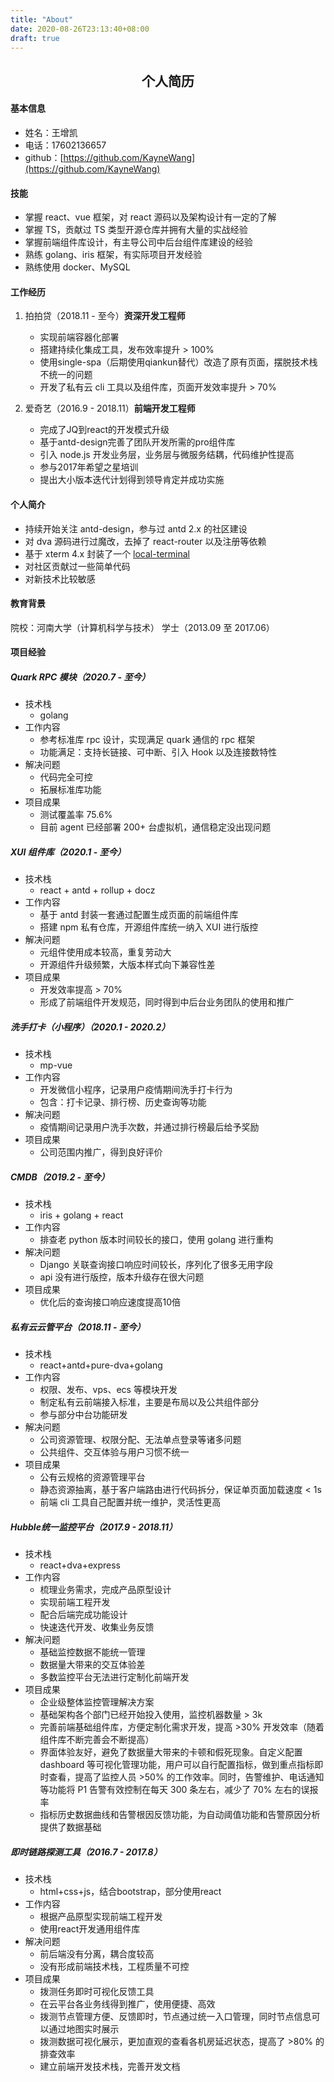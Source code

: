 ```yaml
---
title: "About"
date: 2020-08-26T23:13:40+08:00
draft: true
---
```


## <center>个人简历</center>

#### 基本信息

- 姓名：王增凯
- 电话：17602136657
- github：[https://github.com/KayneWang](https://github.com/KayneWang)

#### 技能

- 掌握 react、vue 框架，对 react 源码以及架构设计有一定的了解
- 掌握 TS，贡献过 TS 类型开源仓库并拥有大量的实战经验
- 掌握前端组件库设计，有主导公司中后台组件库建设的经验
- 熟练 golang、iris 框架，有实际项目开发经验
- 熟练使用 docker、MySQL

#### 工作经历

1. 拍拍贷（2018.11 - 至今）<b>资深开发工程师</b>
	* 实现前端容器化部署
	* 搭建持续化集成工具，发布效率提升 > 100%
	* 使用single-spa（后期使用qiankun替代）改造了原有页面，摆脱技术栈不统一的问题
	* 开发了私有云 cli 工具以及组件库，页面开发效率提升 > 70%

2. 爱奇艺（2016.9 - 2018.11）<b>前端开发工程师</b>
	* 完成了JQ到react的开发模式升级
	* 基于antd-design完善了团队开发所需的pro组件库
	* 引入 node.js 开发业务层，业务层与微服务结耦，代码维护性提高
	* 参与2017年希望之星培训
	* 提出大小版本迭代计划得到领导肯定并成功实施

#### 个人简介

* 持续开始关注 antd-design，参与过 antd 2.x 的社区建设
* 对 dva 源码进行过魔改，去掉了 react-router 以及注册等依赖
* 基于 xterm 4.x 封装了一个 [local-terminal](https://github.com/KayneWang/local-terminal)
* 对社区贡献过一些简单代码
* 对新技术比较敏感

#### 教育背景

院校：河南大学（计算机科学与技术）  学士（2013.09 至 2017.06）

#### 项目经验

##### Quark RPC 模块（2020.7 - 至今）

* 技术栈
	* golang
* 工作内容
	* 参考标准库 rpc 设计，实现满足 quark 通信的 rpc 框架
	* 功能满足：支持长链接、可中断、引入 Hook 以及连接数特性
* 解决问题
	* 代码完全可控
	* 拓展标准库功能
* 项目成果
	* 测试覆盖率 75.6%
	* 目前 agent 已经部署 200+ 台虚拟机，通信稳定没出现问题 

##### XUI 组件库（2020.1 - 至今）

* 技术栈
	* react + antd + rollup + docz
* 工作内容
	* 基于 antd 封装一套通过配置生成页面的前端组件库
	* 搭建 npm 私有仓库，开源组件库统一纳入 XUI 进行版控
* 解决问题
	* 元组件使用成本较高，重复劳动大
	* 开源组件升级频繁，大版本样式向下兼容性差
* 项目成果
	* 开发效率提高 > 70%
	* 形成了前端组件开发规范，同时得到中后台业务团队的使用和推广

##### 洗手打卡（小程序）（2020.1 - 2020.2）

- 技术栈
	- mp-vue
- 工作内容
	- 开发微信小程序，记录用户疫情期间洗手打卡行为
	- 包含：打卡记录、排行榜、历史查询等功能
- 解决问题
	- 疫情期间记录用户洗手次数，并通过排行榜最后给予奖励
- 项目成果
	- 公司范围内推广，得到良好评价

##### CMDB（2019.2 - 至今）

- 技术栈
	- iris + golang + react
- 工作内容
	- 排查老 python 版本时间较长的接口，使用 golang 进行重构
- 解决问题
	- Django 关联查询接口响应时间较长，序列化了很多无用字段
	- api 没有进行版控，版本升级存在很大问题
- 项目成果
	- 优化后的查询接口响应速度提高10倍

##### 私有云云管平台（2018.11 - 至今）

- 技术栈
	- react+antd+pure-dva+golang
- 工作内容
	- 权限、发布、vps、ecs 等模块开发
	- 制定私有云前端接入标准，主要是布局以及公共组件部分
	- 参与部分中台功能研发
- 解决问题
	- 公司资源管理、权限分配、无法单点登录等诸多问题
	- 公共组件、交互体验与用户习惯不统一
- 项目成果
	- 公有云规格的资源管理平台
	- 静态资源抽离，基于客户端路由进行代码拆分，保证单页面加载速度 < 1s
	- 前端 cli 工具自己配置并统一维护，灵活性更高

##### Hubble统一监控平台（2017.9 - 2018.11）

- 技术栈
	- react+dva+express
- 工作内容
	- 梳理业务需求，完成产品原型设计
	- 实现前端工程开发
	- 配合后端完成功能设计
	- 快速迭代开发、收集业务反馈
- 解决问题
	- 基础监控数据不能统一管理
	- 数据量大带来的交互体验差
	- 多数监控平台无法进行定制化前端开发
- 项目成果
	- 企业级整体监控管理解决方案
	- 基础架构各个部门已经开始投入使用，监控机器数量 > 3k
	- 完善前端基础组件库，方便定制化需求开发，提高 >30% 开发效率（随着组件库不断完善会不断提高）
	- 界面体验友好，避免了数据量大带来的卡顿和假死现象。自定义配置 dashboard 等可视化管理功能，用户可以自行配置指标，做到重点指标即时查看，提高了监控人员 >50% 的工作效率。同时，告警维护、电话通知等功能将 P1 告警有效控制在每天 300 条左右，减少了 70% 左右的误报率
	- 指标历史数据曲线和告警根因反馈功能，为自动阈值功能和告警原因分析提供了数据基础

##### 即时链路探测工具（2016.7 - 2017.8）

- 技术栈
	- html+css+js，结合bootstrap，部分使用react
- 工作内容
	- 根据产品原型实现前端工程开发
	- 使用react开发通用组件库
- 解决问题
	- 前后端没有分离，耦合度较高
	- 没有形成前端技术栈，工程质量不可控
- 项目成果
	- 拨测任务即时可视化反馈工具
	- 在云平台各业务线得到推广，使用便捷、高效
	- 拨测节点管理方便、反馈即时，节点通过统一入口管理，同时节点信息可以通过地图实时展示
	- 拨测数据可视化展示，更加直观的查看各机房延迟状态，提高了 >80% 的排查效率
	- 建立前端开发技术栈，完善开发文档
